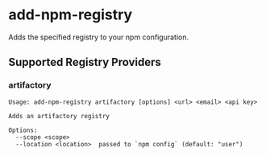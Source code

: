 # add-npm-registry

Adds the specified registry to your npm configuration.

## Supported Registry Providers

### artifactory

```
Usage: add-npm-registry artifactory [options] <url> <email> <api key>

Adds an artifactory registry

Options:
  --scope <scope>
  --location <location>  passed to `npm config` (default: "user")
```
